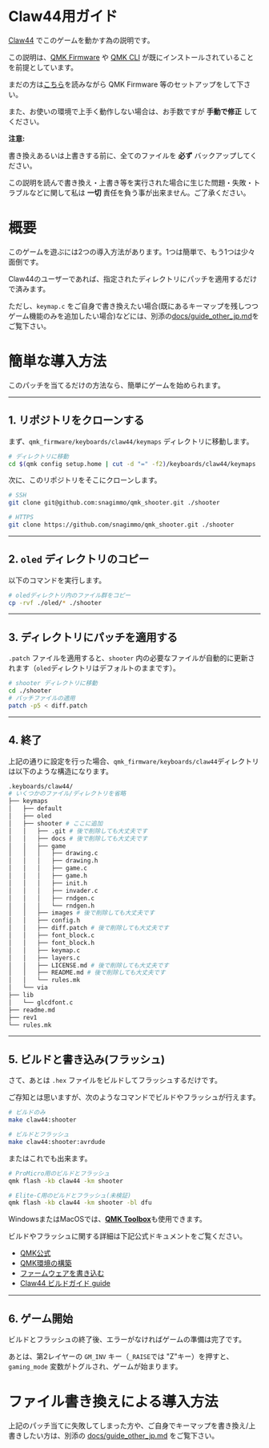# Claw44用ガイド

[Claw44](https://github.com/yfuku/claw44) でこのゲームを動かす為の説明です。

この説明は、[QMK Firmware](https://github.com/qmk/qmk_firmware) や [QMK CLI](https://docs.qmk.fm/#/ja/cli?id=qmk-cli) が既にインストールされていることを前提としています。

まだの方は[こちら](https://docs.qmk.fm/#/ja/newbs_getting_started)を読みながら QMK Firmware 等のセットアップをして下さい。

また、お使いの環境で上手く動作しない場合は、お手数ですが **手動で修正** してください。

**注意:**

書き換えあるいは上書きする前に、全てのファイルを **必ず** バックアップしてください。

この説明を読んで書き換え・上書き等を実行された場合に生じた問題・失敗・トラブルなどに関して私は **一切** 責任を負う事が出来ません。ご了承ください。


# 概要

このゲームを遊ぶには2つの導入方法があります。1つは簡単で、もう1つは少々面倒です。

Claw44のユーザーであれば、指定されたディレクトリにパッチを適用するだけで済みます。

ただし、`keymap.c` をご自身で書き換えたい場合(既にあるキーマップを残しつつゲーム機能のみを追加したい場合)などには、別添の[docs/guide_other_jp.md](https://github.com/snagimmo/qmk_shooter/blob/main/docs/guide_other_jp.md)をご覧下さい。


# 簡単な導入方法

このパッチを当てるだけの方法なら、簡単にゲームを始められます。

---

## 1. リポジトリをクローンする

まず、`qmk_firmware/keyboards/claw44/keymaps` ディレクトリに移動します。

```bash
# ディレクトリに移動
cd $(qmk config setup.home | cut -d "=" -f2)/keyboards/claw44/keymaps
```

次に、このリポジトリをそこにクローンします。

```bash
# SSH
git clone git@github.com:snagimmo/qmk_shooter.git ./shooter

# HTTPS
git clone https://github.com/snagimmo/qmk_shooter.git ./shooter
```

---

## 2. `oled` ディレクトリのコピー

以下のコマンドを実行します。

```bash
# oledディレクトリ内のファイル群をコピー
cp -rvf ./oled/* ./shooter
```

---

## 3. ディレクトリにパッチを適用する

`.patch` ファイルを適用すると、`shooter` 内の必要なファイルが自動的に更新されます（`oled`ディレクトリはデフォルトのままです）。

```bash
# shooter ディレクトリに移動
cd ./shooter
# パッチファイルの適用
patch -p5 < diff.patch
```

---

## 4. 終了

上記の通りに設定を行った場合、`qmk_firmware/keyboards/claw44`ディレクトリは以下のような構造になります。

```bash
.keyboards/claw44/
# いくつかのファイル/ディレクトリを省略
├── keymaps
│   ├── default
│   ├── oled
│   ├── shooter # ここに追加
│   │   ├── .git # 後で削除しても大丈夫です
│   │   ├── docs # 後で削除しても大丈夫です
│   │   ├── game
│   │   │   ├── drawing.c
│   │   │   ├── drawing.h
│   │   │   ├── game.c
│   │   │   ├── game.h
│   │   │   ├── init.h
│   │   │   ├── invader.c
│   │   │   ├── rndgen.c
│   │   │   └── rndgen.h
│   │   ├── images # 後で削除しても大丈夫です
│   │   ├── config.h
│   │   ├── diff.patch # 後で削除しても大丈夫です
│   │   ├── font_block.c
│   │   ├── font_block.h
│   │   ├── keymap.c
│   │   ├── layers.c
│   │   ├── LICENSE.md # 後で削除しても大丈夫です
│   │   ├── README.md # 後で削除しても大丈夫です
│   │   └── rules.mk
│   └── via
├── lib
│   └── glcdfont.c
├── readme.md
├── rev1
└── rules.mk
```

---

## 5. ビルドと書き込み(フラッシュ)

さて、あとは `.hex` ファイルをビルドしてフラッシュするだけです。

ご存知とは思いますが、次のようなコマンドでビルドやフラッシュが行えます。

```bash
# ビルドのみ
make claw44:shooter

# ビルドとフラッシュ
make claw44:shooter:avrdude
```

またはこれでも出来ます。

```bash
# ProMicro用のビルドとフラッシュ
qmk flash -kb claw44 -km shooter

# Elite-C用のビルドとフラッシュ(未検証)
qmk flash -kb claw44 -km shooter -bl dfu
```

WindowsまたはMacOSでは、[**QMK Toolbox**](https://docs.qmk.fm/#/ja/newbs_flashing?id=qmk-toolbox-%E3%82%92%E4%BD%BF%E3%81%A3%E3%81%A6%E3%82%AD%E3%83%BC%E3%83%9C%E3%83%BC%E3%83%89%E3%81%AB%E6%9B%B8%E3%81%8D%E8%BE%BC%E3%82%80)も使用できます。

ビルドやフラッシュに関する詳細は下記公式ドキュメントをご覧ください。

- [QMK公式](https://docs.qmk.fm/#/ja/)
- [QMK環境の構築](https://docs.qmk.fm/#/ja/newbs_getting_started)
- [ファームウェアを書き込む](https://docs.qmk.fm/#/ja/newbs_flashing)
- [Claw44 ビルドガイド guide](https://kbd.dailycraft.jp/claw44/buildguide/)


---

## 6. ゲーム開始

ビルドとフラッシュの終了後、エラーがなければゲームの準備は完了です。

あとは、第2レイヤーの `GM_INV` キー（`_RAISE`では "Z"キー）を押すと、`gaming_mode` 変数がトグルされ、ゲームが始まります。


# ファイル書き換えによる導入方法

上記のパッチ当てに失敗してしまった方や、ご自身でキーマップを書き換え/上書きしたい方は、別添の [docs/guide_other_jp.md](https://github.com/snagimmo/qmk_shooter/blob/main/docs/guide_other_jp.md) をご覧下さい。
